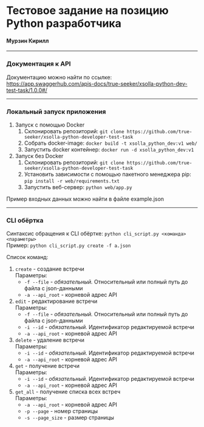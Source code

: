 # Тестовое задание на позицию Python разработчика

#### Мурзин Кирилл

___

### Документация к API

Документацию можно найти по ссылке: https://app.swaggerhub.com/apis-docs/true-seeker/xsolla-python-dev-test-task/1.0.0#/
___

### Локальный запуск приложения

1. Запуск с помощью Docker
    1. Склонировать репозиторий: ```git clone https://github.com/true-seeker/xsolla-python-developer-test-task```
    2. Собрать docker-image: ```docker build -t xsolla_python_dev:v1 web/```
    3. Запустить docker контейнер: ```docker run -d xsolla_python_dev:v1```
2. Запуск без Docker
    1. Склонировать репозиторий: ```git clone https://github.com/true-seeker/xsolla-python-developer-test-task```
    2. Установить зависимости с помощью пакетного менеджера pip: ```pip install -r web/requirements.txt```
    3. Запустить веб-сервер: ```python web/app.py```

Пример входных данных можно найти в файле example.json
___

### CLI обёртка

Синтаксис обращения к CLI обёртке:
```python cli_script.py <команда> <параметры>```  
Пример: ```python cli_script.py create -f a.json```

Список команд:

1. ```create``` - создание встречи  
   Параметры:
    - ```-f --file``` - _обязательный._ Относительный или полный путь до файла с json-данными
    - ```-a --api_root``` - корневой адрес API
2. ```edit``` - редактирование встречи  
   Параметры:
    - ```-f --file``` - _обязательный._ Относительный или полный путь до файла с json-данными
    - ```-i --id``` - _обязательный._ Идентификатор редактируемой встречи
    - ```-a --api_root``` - корневой адрес API
3. ```delete``` - удаление встречи  
   Параметры:
    - ```-i --id``` - _обязательный._ Идентификатор редактируемой встречи
    - ```-a --api_root``` - корневой адрес API
4. ```get``` - получение встречи  
   Параметры:
    - ```-i --id``` - _обязательный._ Идентификатор редактируемой встречи
    - ```-a --api_root``` - корневой адрес API
5. ```get_all``` - получение списка всех встреч  
   Параметры:
    - ```-a --api_root``` - корневой адрес API
    - ```-p --page``` - номер страницы
    - ```-s --page_size``` - размер страницы

